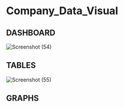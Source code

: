 # Company_Data_Visual

## DASHBOARD ##
![Screenshot (54)](https://github.com/maheshcoder/Company_Data_Visual--Ant_Design/assets/96939193/35a700e1-bd72-4988-b97b-3139c0443d48)

## TABLES
![Screenshot (55)](https://github.com/maheshcoder/Company_Data_Visual--Ant_Design/assets/96939193/d1b5ad11-20aa-4b5c-a0b7-f0f6a03c75a7)

## GRAPHS
